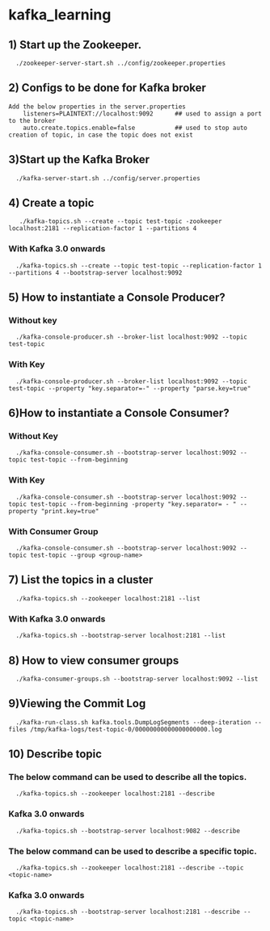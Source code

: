 # kafka_learning

## 1) Start up the Zookeeper.  
      ./zookeeper-server-start.sh ../config/zookeeper.properties
## 2) Configs to be done for Kafka broker
    Add the below properties in the server.properties
        listeners=PLAINTEXT://localhost:9092      ## used to assign a port to the broker
        auto.create.topics.enable=false           ## used to stop auto creation of topic, in case the topic does not exist
## 3)Start up the Kafka Broker
      ./kafka-server-start.sh ../config/server.properties

## 4) Create a topic
       ./kafka-topics.sh --create --topic test-topic -zookeeper localhost:2181 --replication-factor 1 --partitions 4
       
### With Kafka 3.0 onwards
      ./kafka-topics.sh --create --topic test-topic --replication-factor 1 --partitions 4 --bootstrap-server localhost:9092

## 5) How to instantiate a Console Producer?
### Without key
      ./kafka-console-producer.sh --broker-list localhost:9092 --topic test-topic
### With Key
      ./kafka-console-producer.sh --broker-list localhost:9092 --topic test-topic --property "key.separator=-" --property "parse.key=true"

## 6)How to instantiate a Console Consumer?
### Without Key
      ./kafka-console-consumer.sh --bootstrap-server localhost:9092 --topic test-topic --from-beginning
### With Key
      ./kafka-console-consumer.sh --bootstrap-server localhost:9092 --topic test-topic --from-beginning -property "key.separator= - " --property "print.key=true"
### With Consumer Group
      ./kafka-console-consumer.sh --bootstrap-server localhost:9092 --topic test-topic --group <group-name>
## 7) List the topics in a cluster
      ./kafka-topics.sh --zookeeper localhost:2181 --list
### With Kafka 3.0 onwards
      ./kafka-topics.sh --bootstrap-server localhost:2181 --list
      
## 8) How to view consumer groups
      ./kafka-consumer-groups.sh --bootstrap-server localhost:9092 --list
      
## 9)Viewing the Commit Log
      ./kafka-run-class.sh kafka.tools.DumpLogSegments --deep-iteration --files /tmp/kafka-logs/test-topic-0/00000000000000000000.log
## 10) Describe topic
### The below command can be used to describe all the topics.
      ./kafka-topics.sh --zookeeper localhost:2181 --describe
### Kafka 3.0 onwards
      ./kafka-topics.sh --bootstrap-server localhost:9082 --describe
### The below command can be used to describe a specific topic.
      ./kafka-topics.sh --zookeeper localhost:2181 --describe --topic <topic-name>
### Kafka 3.0 onwards
      ./kafka-topics.sh --bootstrap-server localhost:2181 --describe --topic <topic-name>
